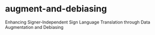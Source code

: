 # augment-and-debiasing
Enhancing Signer-Independent Sign Language Translation through Data Augmentation and Debiasing
